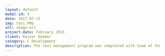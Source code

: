 ```yaml
---
layout: default
modal-id: 4
date: 2017-07-15
img: taxi.PNG
alt: image-alt
project-date: February 2015
client: Rainer Doemer
category: C Development
description: The taxi management program was completed with team of four. The program allows a client to book a taxi by interacting with a GUI interface. A manager can track the positions of the taxis through a GUI display.
---
```

